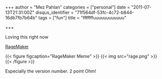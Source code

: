 +++
author = "Mez Pahlan"
categories = ["personal"]
date = "2011-07-13T21:31:00Z"
disqus_identifier = "71f564df-53fc-4c72-b844-16db7fb7b64b"
tags = ["fun"]
title = "fffffffuuuuuuuuuuuu"

+++

Loving this right now

[RageMaker](http://www.ragemaker.net/)

{{< figure figcaption="RageMaker Meme" >}}
    {{< img src="rage.png" >}}
{{< /figure >}}

<!--more-->

Especially the version number. 2 point Ohm!
